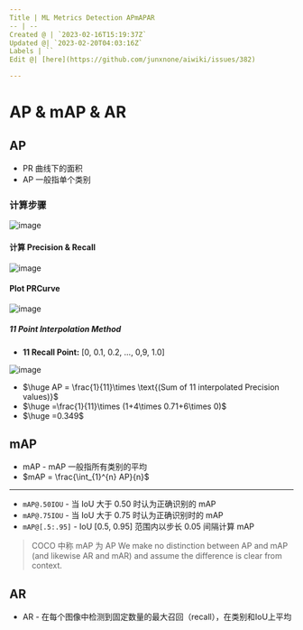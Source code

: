 ```yaml
---
Title | ML Metrics Detection APmAPAR
-- | --
Created @ | `2023-02-16T15:19:37Z`
Updated @| `2023-02-20T04:03:16Z`
Labels | ``
Edit @| [here](https://github.com/junxnone/aiwiki/issues/382)

---
```

# AP & mAP & AR

## AP
- PR 曲线下的面积
- AP 一般指单个类别

### 计算步骤

![image](https://user-images.githubusercontent.com/2216970/219999922-5d64b9cf-f1e5-439a-9ae1-346b699051df.png)

#### 计算 Precision & Recall

![image](https://user-images.githubusercontent.com/2216970/219999957-82ea09f1-1813-49e8-bdc5-eadc712051c8.png)

#### Plot PRCurve

![image](https://user-images.githubusercontent.com/2216970/220000067-3e7a8e79-1b1e-49ad-9681-d8b8468c681c.png)

##### 11 Point Interpolation Method

- **11 Recall Point:** [0, 0.1, 0.2, ..., 0,9, 1.0]

![image](https://user-images.githubusercontent.com/2216970/220000690-1d169ef1-3857-46b0-996e-3a67070e9e77.png)

- $\huge AP =  \frac{1}{11}\times \text{(Sum of 11 interpolated Precision values)}$
- $\huge =\frac{1}{11}\times (1+4\times 0.71+6\times 0)$
- $\huge =0.349$

## mAP

- mAP - mAP 一般指所有类别的平均
- $mAP = \frac{\int_{1}^{n} AP}{n}$

---
- `mAP@.50IOU` - 当 IoU 大于 0.50 时认为正确识别的 mAP
- `mAP@.75IOU` - 当 IoU 大于 0.75 时认为正确识别时的 mAP
- `mAP@[.5:.95]` - IoU [0.5, 0.95] 范围内以步长 0.05 间隔计算 mAP

> COCO 中称 mAP 为 AP
> We make no distinction between AP and mAP (and likewise AR and mAR) and assume the difference is clear from context.


## AR

- AR  - 在每个图像中检测到固定数量的最大召回（recall），在类别和IoU上平均

